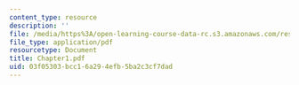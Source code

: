 ```yaml
---
content_type: resource
description: ''
file: /media/https%3A/open-learning-course-data-rc.s3.amazonaws.com/res-12-000-evolution-of-physical-oceanography-spring-2007/03f05303bcc16a294efb5ba2c3cf7dad_Chapter1.pdf
file_type: application/pdf
resourcetype: Document
title: Chapter1.pdf
uid: 03f05303-bcc1-6a29-4efb-5ba2c3cf7dad
---
```

